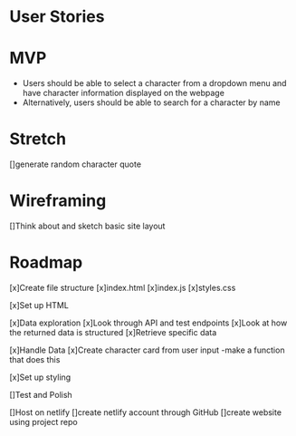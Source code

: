 # User Stories


# MVP
- Users should be able to select a character from a dropdown menu and have character information displayed on the webpage
- Alternatively, users should be able to search for a character by name

# Stretch
[]generate random character quote

# Wireframing
[]Think about and sketch basic site layout

# Roadmap
[x]Create file structure
    [x]index.html
    [x]index.js
    [x]styles.css

[x]Set up HTML

[x]Data exploration
    [x]Look through API and test endpoints
    [x]Look at how the returned data is structured
    [x]Retrieve specific data

[x]Handle Data
    [x]Create character card from user input
        -make a function that does this

[x]Set up styling

[]Test and Polish

[]Host on netlify
    []create netlify account through GitHub
    []create website using project repo